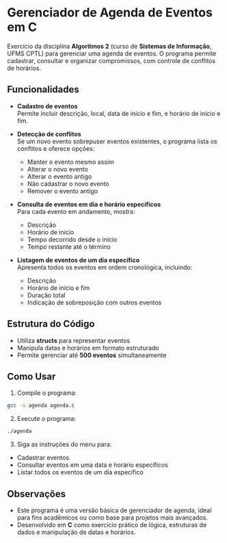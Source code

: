 # Gerenciador de Agenda de Eventos em C

Exercício da disciplina **Algoritmos 2** (curso de **Sistemas de Informação**, UFMS CPTL) para gerenciar uma agenda de eventos. O programa permite cadastrar, consultar e organizar compromissos, com controle de conflitos de horários.

## Funcionalidades

- **Cadastro de eventos**  
  Permite incluir descrição, local, data de início e fim, e horário de início e fim.  

- **Detecção de conflitos**  
  Se um novo evento sobrepuser eventos existentes, o programa lista os conflitos e oferece opções:
  - Manter o evento mesmo assim  
  - Alterar o novo evento  
  - Alterar o evento antigo  
  - Não cadastrar o novo evento  
  - Remover o evento antigo  

- **Consulta de eventos em dia e horário específicos**  
  Para cada evento em andamento, mostra:
  - Descrição  
  - Horário de início  
  - Tempo decorrido desde o início  
  - Tempo restante até o término  

- **Listagem de eventos de um dia específico**  
  Apresenta todos os eventos em ordem cronológica, incluindo:
  - Descrição  
  - Horário de início e fim  
  - Duração total  
  - Indicação de sobreposição com outros eventos  

## Estrutura do Código

- Utiliza **structs** para representar eventos  
- Manipula datas e horários em formato estruturado  
- Permite gerenciar até **500 eventos** simultaneamente  

## Como Usar

1. Compile o programa:  
```bash
gcc -o agenda agenda.c
```
2. Execute o programa:
```bash
./agenda
```
3. Siga as instruções do menu para:
- Cadastrar eventos  
- Consultar eventos em uma data e horário específicos  
- Listar todos os eventos de um dia específico

## Observações

- Este programa é uma versão básica de gerenciador de agenda, ideal para fins acadêmicos ou como base para projetos mais avançados.  
- Desenvolvido em **C** como exercício prático de lógica, estruturas de dados e manipulação de datas e horários.
